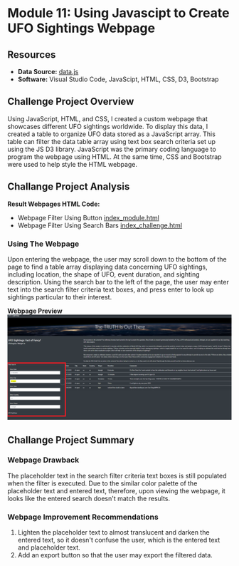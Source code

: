 # Module 11: Using Javascipt to Create UFO Sightings Webpage
## Resources

- **Data Source:** [data.js](static_challenge/js/data.js)
- **Software:** Visual Studio Code, JavaScipt, HTML, CSS, D3, Bootstrap

## Challenge Project Overview 

Using JavaScript, HTML, and CSS, I created a custom webpage that showcases different UFO sightings worldwide. To display this data, I created a table to organize UFO data stored as a JavaScript array. This table can filter the data table array using text box search criteria set up using the JS D3 library. JavaScript was the primary coding language to program the webpage using HTML. At the same time, CSS and Bootstrap were used to help style the HTML webpage.

## Challange Project Analysis

**Result Webpages HTML Code:**
  - Webpage Filter Using Button [index_module.html](index_challenge.html)
  - Webpage Filter Using Search Bars [index_challenge.html](index_challenge.html)

### Using The Webpage

Upon entering the webpage, the user may scroll down to the bottom of the page to find a table array displaying data concerning UFO sightings, including location, the shape of UFO, event duration, and sighting description. Using the search bar to the left of the page, the user may enter text into the search filter criteria text boxes, and press enter to look up sightings particular to their interest. 

**Webpage Preview**
![Webpage_Preview](static_challenge/images/webpage_preview.png)

## Challange Project Summary

### Webpage Drawback
The placeholder text in the search filter criteria text boxes is still populated when the filter is executed. Due to the similar color palette of the placeholder text and entered text, therefore, upon viewing the webpage, it looks like the entered search doesn't match the results. 

### Webpage Improvement Recommendations 
 1) Lighten the placeholder text to almost translucent and darken the entered text, so it doesn't confuse the user, which is the entered text and placeholder text. 
 2) Add an export button so that the user may export the filtered data. 
